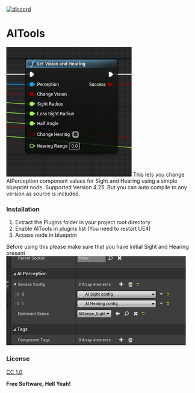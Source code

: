[![discord](https://img.shields.io/discord/735642528727957516?style=flat-square&logo=discord "Discord")](https://discord.gg/cJDV4F5)
# AITools
<img src="Pic.png">
This lets you change AIPerception component values for Sight and Hearing using a simple blueprint node.
Supported Version 4.25. But you can auto compile to any version as source is included.

### Installation
1. Extract the Plugins folder in your project root directory
2. Enable AITools in plugins list (You need to restart UE4)
3. Access node in blueprint

Before using this please make sure that you have initial Sight and Hearing present
<img src="check.png">



### License
[CC 1.0] 

**Free Software, Hell Yeah!**

   [CC 1.0]: <https://creativecommons.org/licenses/by/1.0>
